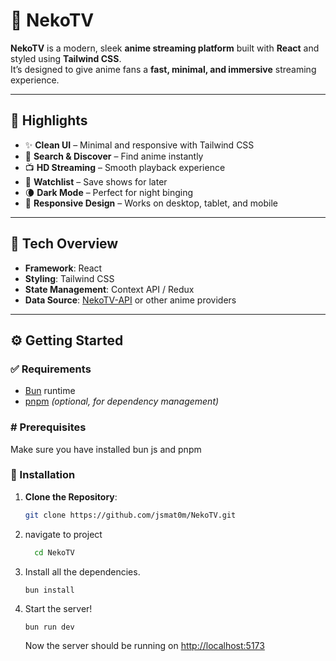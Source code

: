 # 🐾 NekoTV

**NekoTV** is a modern, sleek **anime streaming platform** built with **React** and styled using **Tailwind CSS**.  
It’s designed to give anime fans a **fast, minimal, and immersive** streaming experience.  

---

## 🚩 Highlights

- ✨ **Clean UI** – Minimal and responsive with Tailwind CSS  
- 🔎 **Search & Discover** – Find anime instantly  
- 📺 **HD Streaming** – Smooth playback experience  
- 📌 **Watchlist** – Save shows for later  
- 🌘 **Dark Mode** – Perfect for night binging  
- 📱 **Responsive Design** – Works on desktop, tablet, and mobile  

---

## 🧩 Tech Overview

- **Framework**: React  
- **Styling**: Tailwind CSS  
- **State Management**: Context API / Redux  
- **Data Source**: [NekoTV-API](https://github.com/jsmat0m/NekoTV-API) or other anime providers  

---

## ⚙️ Getting Started

### ✅ Requirements
- [Bun](https://bun.sh/) runtime  
- [pnpm](https://pnpm.io/) *(optional, for dependency management)*  

### # Prerequisites

Make sure you have installed bun js and pnpm

### 🔧 Installation

1. **Clone the Repository**:
   ```bash
   git clone https://github.com/jsmat0m/NekoTV.git
   ```

2. navigate to project

   ```bash
     cd NekoTV
   ```

3. Install all the dependencies.

   ```copy
   bun install
   ```

4. Start the server!

   ```bash
   bun run dev
   ```

   Now the server should be running on [http://localhost:5173](http://localhost:5173)
